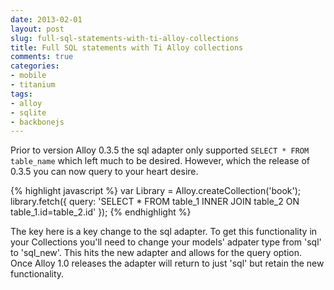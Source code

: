 ```yaml
---
date: 2013-02-01
layout: post
slug: full-sql-statements-with-ti-alloy-collections
title: Full SQL statements with Ti Alloy collections
comments: true
categories:
- mobile
- titanium
tags:
- alloy
- sqlite
- backbonejs
---
```


Prior to version Alloy 0.3.5 the sql adapter only supported `SELECT * FROM table_name` which left much to be desired. However, which the release of 0.3.5 you can now query to your heart desire.

{% highlight javascript %}
  var Library = Alloy.createCollection('book');
  library.fetch({
      query: 'SELECT * FROM table_1 INNER JOIN table_2 ON table_1.id=table_2.id'
  });
{% endhighlight %}

The key here is a key change to the sql adapter. To get this functionality in your Collections you'll need to change your models' adpater type from 'sql' to 'sql_new'. This hits the new adapter and allows for the query option. Once Alloy 1.0 releases the adapter will return to just 'sql' but retain the new functionality.